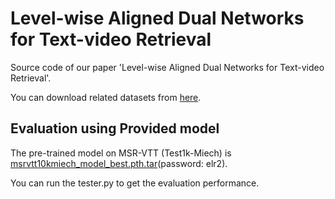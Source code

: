 # Level-wise Aligned Dual Networks for Text-video Retrieval
Source code of our paper 'Level-wise Aligned Dual Networks for Text-video Retrieval'.

You can download related datasets from [here](https://github.com/danieljf24/hybrid_space#environments).

## Evaluation using Provided model

The pre-trained model on MSR-VTT (Test1k-Miech) is [msrvtt10kmiech_model_best.pth.tar](https://pan.baidu.com/s/1N8FPiUrLfV8mLBGJMCmNwQ)(password: elr2). 

You can run the tester.py to get the evaluation performance.
